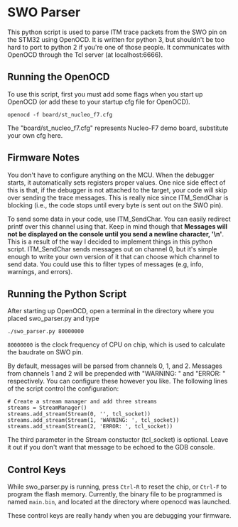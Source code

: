 # SWO Parser
This python script is used to parse ITM trace packets from the SWO pin on the
STM32 using OpenOCD. It is written for python 3, but shouldn't be too hard to
port to python 2 if you're one of those people. It communicates with OpenOCD
through the Tcl server (at localhost:6666).

## Running the OpenOCD
To use this script, first you must add some flags when you start up OpenOCD
(or add these to your startup cfg file for OpenOCD).

```
openocd -f board/st_nucleo_f7.cfg
```

The "board/st_nucleo_f7.cfg" represents Nucleo-F7 demo board, substitute your
own cfg here.

## Firmware Notes
You don't have to configure anything on the MCU. When the debugger starts, 
it automatically sets registers proper values. One nice side effect of this is that, if
the debugger is not attached to the target, your code will skip over sending
the trace messages. This is really nice since ITM_SendChar is blocking (i.e.,
the code stops until every byte is sent out on the SWO pin).

To send some data in your code, use ITM_SendChar. You can easily redirect
printf over this channel using that. Keep in mind though that **Messages will
not be displayed on the console until you send a newline character, '\n'**.
This is a result of the way I decided to implement things in this python
script. ITM_SendChar sends messages out on channel 0, but it's simple enough
to write your own version of it that can choose which channel to send data. You
could use this to filter types of messages (e.g, info, warnings, and errors).

## Running the Python Script
After starting up OpenOCD, open a terminal in the directory where you placed
swo_parser.py and type

```
./swo_parser.py 80000000
```

`80000000` is the clock frequency of CPU on chip, which is used to calculate 
the baudrate on SWO pin.

By default, messages will be parsed from channels 0, 1, and 2. Messages from
channels 1 and 2 will be prepended with "WARNING: " and "ERROR: " respectively.
You can configure these however you like. The following lines of the script
control the configuration:

```
# Create a stream manager and add three streams
streams = StreamManager()
streams.add_stream(Stream(0, '', tcl_socket))
streams.add_stream(Stream(1, 'WARNING: ', tcl_socket))
streams.add_stream(Stream(2, 'ERROR: ', tcl_socket))
```

The third parameter in the Stream constuctor (tcl_socket) is optional. Leave
it out if you don't want that message to be echoed to the GDB console.

## Control Keys
While swo_parser.py is running, press `Ctrl-R` to reset the chip, or `Ctrl-F`
to program the flash memory. Currently, the binary file to be programmed is 
named `main.bin`, and located at the directory where openocd was launched.

These control keys are really handy when you are debugging your firmware.